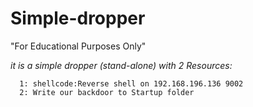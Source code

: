 # Simple-dropper
"For Educational Purposes Only"

*it is a simple dropper (stand-alone) with 2 Resources:*


      1: shellcode:Reverse shell on 192.168.196.136 9002 
      2: Write our backdoor to Startup folder 

